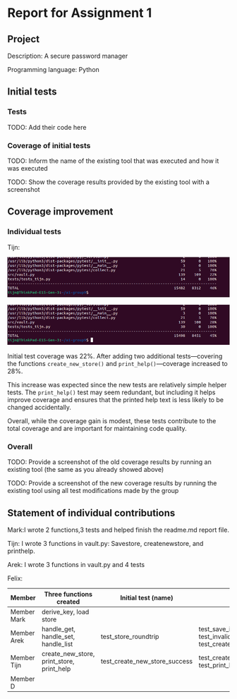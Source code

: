 # Report for Assignment 1

## Project

Description: A secure password manager

Programming language: Python

## Initial tests

### Tests

TODO: Add their code here

### Coverage of initial tests

TODO: Inform the name of the existing tool that was executed and how it was executed

TODO: Show the coverage results provided by the existing tool with a screenshot

## Coverage improvement

### Individual tests

Tijn:

![Screenshot 1](resources/Screenshot%20from%202025-06-12%2022-31-55.png)
  
![Screenshot 2](resources/Screenshot%20from%202025-06-12%2022-54-06.png)

Initial test coverage was 22%. After adding two additional tests—covering the functions `create_new_store()` and `print_help()`—coverage increased to 28%.

This increase was expected since the new tests are relatively simple helper tests. The `print_help()` test may seem redundant, but including it helps improve coverage and ensures that the printed help text is less likely to be changed accidentally.

Overall, while the coverage gain is modest, these tests contribute to the total coverage and are important for maintaining code quality.

### Overall

TODO: Provide a screenshot of the old coverage results by running an existing tool (the same as you already showed above)

TODO: Provide a screenshot of the new coverage results by running the existing tool using all test modifications made by the group

## Statement of individual contributions

Mark:I wrote 2 functions,3 tests and helped finish the readme.md report file.

Tijn: I wrote 3 functions in vault.py: Savestore, createnewstore, and printhelp.

Arek: I wrote 3 functions in vault.py and 4 tests

Felix:

| Member | Three functions created | Initial test (name) | Other tests (names) |
| --- | --- | --- | --- |
| Member Mark | derive_key, load store | | |
| Member Arek | handle_get, handle_set, handle_list| test_store_roundtrip | test_save_is_atomic, test_invalid_master_password, test_create_new_store|
| Member Tijn | create_new_store, print_store, print_help | test_create_new_store_success | test_create_new_store_password_mismatch, test_print_help_output |
| Member D | | | |
